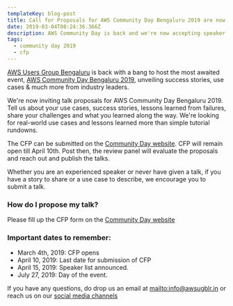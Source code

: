```yaml
---
templateKey: blog-post
title: Call for Proposals for AWS Community Day Bengaluru 2019 are now open!
date: 2019-03-04T08:24:36.366Z
description: AWS Community Day is back and we're now accepting speaker registrations
tags:
  - community day 2019
  - cfp
---
```

[AWS Users Group Bengaluru](https://www.awsugblr.in/) is back with a bang to host the most awaited event, [AWS Community Day Bengaluru 2019](https://communityday.awsugblr.in), unveiling success stories, use cases & much more from industry leaders.

We're now inviting talk proposals for AWS Community Day Bengaluru 2019. Tell us about your use cases, success stories, lessons learned from failures, share your challenges and what you learned along the way. We're looking for real-world use cases and lessons learned more than simple tutorial rundowns. 

The CFP can be submitted on the [Community Day website](https://communityday.awsugblr.in/#cfp). CFP will remain open till April 10th. Post then, the review panel will evaluate the proposals and reach out and publish the talks.

Whether you are an experienced speaker or never have given a talk, if you have a story to share or a use case to describe, we encourage you to submit a talk.

### How do I propose my talk?

Please fill up the CFP form on the [Community Day website](https://communityday.awsugblr.in/#cfp)

### Important dates to remember:

* March 4th, 2019: CFP opens
* April 10, 2019: Last date for submission of CFP
* April 15, 2019: Speaker list announced.
* July 27, 2019: Day of the event.

If you have any questions, do drop us an email at <mailto:info@awsugblr.in> or reach us on our [social media channels](https://www.awsugblr.in/about/)
